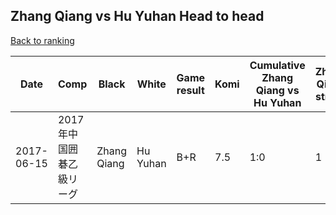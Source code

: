 ## Zhang Qiang vs Hu Yuhan Head to head

[Back to ranking](../../index.md)




| **Date** | **Comp** | **Black** | **White** | **Game result** | **Komi** | **Cumulative Zhang Qiang vs Hu Yuhan** | **Zhang Qiang streak** | **Hu Yuhan streak** | 
| --- | --- | --- | --- | --- | --- | --- | --- | --- |
| 2017-06-15 | 2017年中国囲碁乙級リーグ | Zhang Qiang | Hu Yuhan | B+R | 7.5 | 1:0 | 1 | 0 |




